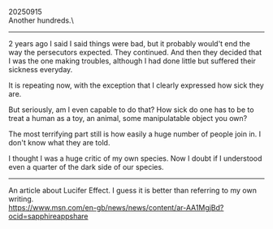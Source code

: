 20250915\
Another hundreds.\

---

2 years ago I said I said things were bad, but it probably would't end the way the persecutors expected. They continued. And then they decided that I was the one making troubles, although I had done little but suffered their sickness everyday.

It is repeating now, with the exception that I clearly expressed how sick they are.

But seriously, am I even capable to do that? How sick do one has to be to treat a human as a toy, an animal, some manipulatable object you own?

The most terrifying part still is how easily a huge number of people join in. I don't know what they are told.

I thought I was a huge critic of  my own species. Now I doubt if I understood even a quarter of the dark side of our species.

---

An article about Lucifer Effect. I guess it is better than referring to my own writing.\
https://www.msn.com/en-gb/news/news/content/ar-AA1MgjBd?ocid=sapphireappshare

